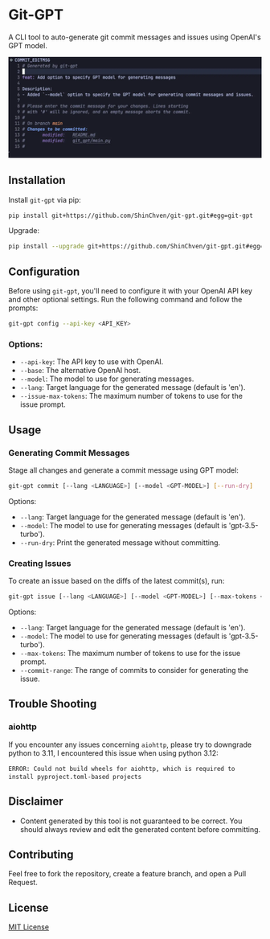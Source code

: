 # Git-GPT

A CLI tool to auto-generate git commit messages and issues using OpenAI's GPT model.

![generate-commit-message](/assets/generate-commit-message.webp)

## Installation

Install `git-gpt` via pip:

```bash
pip install git+https://github.com/ShinChven/git-gpt.git#egg=git-gpt
```

Upgrade:
  
```bash
pip install --upgrade git+https://github.com/ShinChven/git-gpt.git#egg=git-gpt
```

## Configuration

Before using `git-gpt`, you'll need to configure it with your OpenAI API key and other optional settings. Run the following command and follow the prompts:

```bash
git-gpt config --api-key <API_KEY>
```

### Options:
- `--api-key`: The API key to use with OpenAI.
- `--base`: The alternative OpenAI host.
- `--model`: The model to use for generating messages.
- `--lang`: Target language for the generated message (default is 'en').
- `--issue-max-tokens`: The maximum number of tokens to use for the issue prompt.

## Usage

### Generating Commit Messages

Stage all changes and generate a commit message using GPT model:

```bash
git-gpt commit [--lang <LANGUAGE>] [--model <GPT-MODEL>] [--run-dry]
```

Options:

- `--lang`: Target language for the generated message (default is 'en').
- `--model`: The model to use for generating messages (default is 'gpt-3.5-turbo').
- `--run-dry`: Print the generated message without committing.

### Creating Issues

To create an issue based on the diffs of the latest commit(s), run:

```bash
git-gpt issue [--lang <LANGUAGE>] [--model <GPT-MODEL>] [--max-tokens <MAX_TOKENS>] [--commit-range <COMMIT_RANGE>]
```

Options:

- `--lang`: Target language for the generated message (default is 'en').
- `--model`: The model to use for generating messages (default is 'gpt-3.5-turbo').
- `--max-tokens`: The maximum number of tokens to use for the issue prompt.
- `--commit-range`: The range of commits to consider for generating the issue.

## Trouble Shooting

### aiohttp

If you encounter any issues concerning `aiohttp`, please try to downgrade python to 3.11, I encountered this issue when using python 3.12:

```log
ERROR: Could not build wheels for aiohttp, which is required to install pyproject.toml-based projects
```

## Disclaimer

- Content generated by this tool is not guaranteed to be correct. You should always review and edit the generated content before committing.

## Contributing

Feel free to fork the repository, create a feature branch, and open a Pull Request.

## License

[MIT License](LICENSE)
